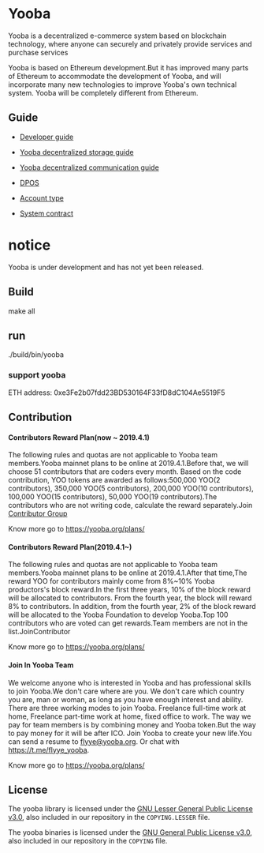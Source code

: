 # Yooba
  Yooba is a decentralized e-commerce system based on blockchain technology, where anyone can securely and privately provide services and purchase services

Yooba is based on Ethereum development.But it has improved many parts of Ethereum to accommodate the development of Yooba, and will incorporate many new technologies to improve Yooba's own technical system. Yooba will be completely different from Ethereum.

## Guide

 - [Developer guide](https://github.com/yooba-team/yooba/wiki/Develop-Guide) 

 - [Yooba decentralized storage guide](https://github.com/yooba-team/yooba/wiki/Yooba-decentralized-storage-guide)  

- [Yooba decentralized communication guide](https://github.com/yooba-team/yooba/wiki/Yooba-decentralized-communication-guide)  

- [DPOS](https://github.com/yooba-team/yooba/wiki/DPOS)  

- [Account type](https://github.com/yooba-team/yooba/wiki/Account-type)  

- [System contract](https://github.com/yooba-team/yooba/wiki/System-contract)  

 
 # notice 
Yooba is under development and has not yet been released.
 
 ## Build
 
 make all
 
 ## run
 
 ./build/bin/yooba
 



### support yooba
ETH address: 0xe3Fe2b07fdd23BD530164F33fD8dC104Ae5519F5



## Contribution

#### Contributors Reward Plan(now ~ 2019.4.1)
The following rules and quotas are not applicable to Yooba team members.Yooba mainnet plans to be online at 2019.4.1.Before that, we will choose 51 contributors that are coders every month. Based on the code contribution, YOO tokens are awarded as follows:500,000 YOO(2 contributors), 350,000 YOO(5 contributors), 200,000 YOO(10 contributors), 100,000 YOO(15 contributors), 50,000 YOO(19 contributors).The contributors who are not writing code, calculate the reward separately.Join [Contributor Group](https://t.me/joinchat/F9nxVxA_HgbInMfm8ry_IQ) 

Know more go to
https://yooba.org/plans/

#### Contributors Reward Plan(2019.4.1~)
The following rules and quotas are not applicable to Yooba team members.Yooba mainnet plans to be online at 2019.4.1.After that time,The reward YOO for contributors mainly come from 8%~10% Yooba productors's block reward.In the first three years, 10% of the block reward will be allocated to contributors. From the fourth year, the block will reward 8% to contributors. In addition, from the fourth year, 2% of the block reward will be allocated to the Yooba Foundation to develop Yooba.Top 100 contributors who are voted can get rewards.Team members are not in the list.JoinContributor 

Know more go to
https://yooba.org/plans/

#### Join In Yooba Team
We welcome anyone who is interested in Yooba and has professional skills to join Yooba.We don't care where are you. We don't care which country you are, man or woman, as long as you have enough interest and ability. There are three working modes to join Yooba. Freelance full-time work at home, Freelance part-time work at home, fixed office to work. The way we pay for team members is by combining money and Yooba token.But the way to pay money for it will be after ICO. Join Yooba to create your new life.You can send a resume to flyye@yooba.org. Or chat with https://t.me/flyye_yooba.

Know more go to
https://yooba.org/plans/

## License

The yooba library is licensed under the
[GNU Lesser General Public License v3.0](https://www.gnu.org/licenses/lgpl-3.0.en.html), also
included in our repository in the `COPYING.LESSER` file.

The yooba binaries  is licensed under the
[GNU General Public License v3.0](https://www.gnu.org/licenses/gpl-3.0.en.html), also included
in our repository in the `COPYING` file.
